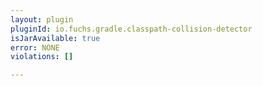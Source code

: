 ```yaml
---
layout: plugin
pluginId: io.fuchs.gradle.classpath-collision-detector
isJarAvailable: true
error: NONE
violations: []

---
```


